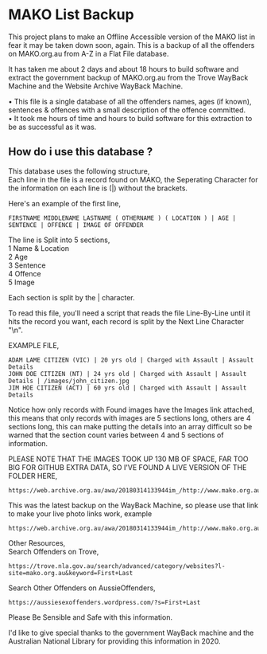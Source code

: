 # MAKO List Backup
This project plans to make an Offline Accessible version of the MAKO list in fear it may be taken down soon, again.
This is a backup of all the offenders on MAKO.org.au from A-Z in a Flat File database.    
   
It has taken me about 2 days and about 18 hours to build software and extract the government backup of MAKO.org.au from the Trove WayBack Machine and the Website Archive WayBack Machine.  
     
• This file is a single database of all the offenders names, ages (if known), sentences & offences with a small description of the offence committed.   
• It took me hours of time and hours to build software for this extraction to be as successful as it was.    
       
## How do i use this database ?    
This database uses the following structure,    
Each line in the file is a record found on MAKO, the Seperating Character for the information on each line is (|) without the brackets.    
   
Here's an example of the first line,   
```
FIRSTNAME MIDDLENAME LASTNAME ( OTHERNAME ) ( LOCATION ) | AGE | SENTENCE | OFFENCE | IMAGE OF OFFENDER
```
The line is Split into 5 sections,    
1 Name & Location    
2 Age    
3 Sentence    
4 Offence    
5 Image    
    
Each section is split by the | character.   
     
To read this file, you'll need a script that reads the file Line-By-Line until it hits the record you want, each record is split by the Next Line Character "\n".
     
    
EXAMPLE FILE,
```
ADAM LAME CITIZEN (VIC) | 20 yrs old | Charged with Assault | Assault Details
JOHN DOE CITIZEN (NT) | 24 yrs old | Charged with Assault | Assault Details | /images/john_citizen.jpg
JIM HOE CITIZEN (ACT) | 60 yrs old | Charged with Assault | Assault Details
```     
Notice how only records with Found images have the Images link attached, this means that only records with images are 5 sections long, others are 4 sections long,
this can make putting the details into an array difficult so be warned that the section count varies between 4 and 5 sections of information.
     
PLEASE NOTE THAT THE IMAGES TOOK UP 130 MB OF SPACE, FAR TOO BIG FOR GITHUB EXTRA DATA, SO I'VE FOUND A LIVE VERSION OF THE FOLDER HERE,
```
https://web.archive.org.au/awa/20180314133944im_/http://www.mako.org.au/images/
```
     
This was the latest backup on the WayBack Machine, so please use that link to make your live photo links work, example

```
https://web.archive.org.au/awa/20180314133944im_/http://www.mako.org.au/images/john_citizen.jpg
```
   
Other Resources,      
Search Offenders on Trove,   
```
https://trove.nla.gov.au/search/advanced/category/websites?l-site=mako.org.au&keyword=First+Last
```
   
Search Other Offenders on AussieOffenders,   
```
https://aussiesexoffenders.wordpress.com/?s=First+Last
```

Please Be Sensible and Safe with this information.
 
I'd like to give special thanks to the government WayBack machine and the Australian National Library for providing this information in 2020.

